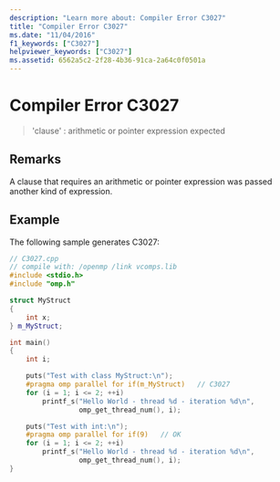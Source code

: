 ```yaml
---
description: "Learn more about: Compiler Error C3027"
title: "Compiler Error C3027"
ms.date: "11/04/2016"
f1_keywords: ["C3027"]
helpviewer_keywords: ["C3027"]
ms.assetid: 6562a5c2-2f28-4b36-91ca-2a64c0f0501a
---
```

# Compiler Error C3027

> 'clause' : arithmetic or pointer expression expected

## Remarks

A clause that requires an arithmetic or pointer expression was passed another kind of expression.

## Example

The following sample generates C3027:

```cpp
// C3027.cpp
// compile with: /openmp /link vcomps.lib
#include <stdio.h>
#include "omp.h"

struct MyStruct
{
    int x;
} m_MyStruct;

int main()
{
    int i;

    puts("Test with class MyStruct:\n");
    #pragma omp parallel for if(m_MyStruct)   // C3027
    for (i = 1; i <= 2; ++i)
        printf_s("Hello World - thread %d - iteration %d\n",
                 omp_get_thread_num(), i);

    puts("Test with int:\n");
    #pragma omp parallel for if(9)   // OK
    for (i = 1; i <= 2; ++i)
        printf_s("Hello World - thread %d - iteration %d\n",
                 omp_get_thread_num(), i);
}
```

